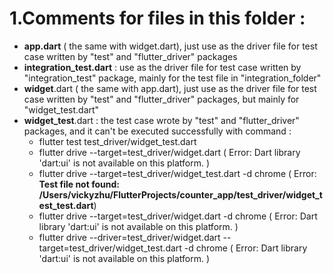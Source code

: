 # 1.Comments for files in this folder :

* **app.dart** ( the same with widget.dart), just use as the driver file for test case written by "test" and "flutter_driver" packages
* **integration_test.dart** : use as the driver file for test case written by "integration_test" package, mainly for the test file in "integration_folder"
* **widget**.dart ( the same with app.dart), just use as the driver file for test case written by "test" and "flutter_driver" packages, but mainly for "widget_test.dart"
* **widget_test**.dart : the test case wrote by "test" and "flutter_driver" packages, and it can't be executed successfully with command :
  * flutter test test_driver/widget_test.dart
  * flutter drive --target=test_driver/widget.dart   ( Error: Dart library 'dart:ui' is not available on this platform. )
  * flutter drive --target=test_driver/widget_test.dart -d chrome  ( Error:  **Test file not found: /Users/vickyzhu/FlutterProjects/counter_app/test_driver/widget_test_test.dart**)
  * flutter drive --target=test_driver/widget.dart -d chrome  ( Error: Dart library 'dart:ui' is not available on this platform. )
  * flutter drive --driver=test_driver/widget.dart --target=test_driver/widget_test.dart -d chrome  ( Error: Dart library 'dart:ui' is not available on this platform. )
